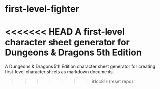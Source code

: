 # first-level-fighter
<<<<<<< HEAD
A first-level character sheet generator for Dungeons &amp; Dragons 5th Edition
=======
A Dungeons &amp; Dragons 5th Edition character sheet generator for creating first-level character sheets as markdown documents.
>>>>>>> 81cc81e (reset repo)
